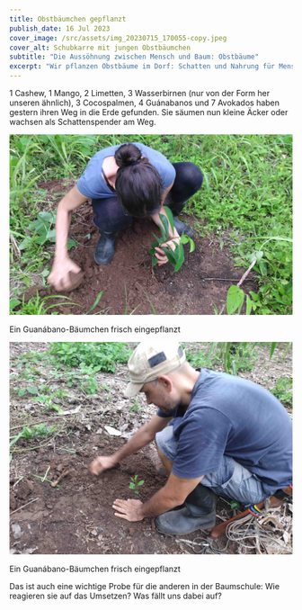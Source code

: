 ```yaml
---
title: Obstbäumchen gepflanzt
publish_date: 16 Jul 2023
cover_image: /src/assets/img_20230715_170055-copy.jpeg
cover_alt: Schubkarre mit jungen Obstbäumchen
subtitle: "Die Aussöhnung zwischen Mensch und Baum: Obstbäume"
excerpt: "Wir pflanzen Obstbäume im Dorf: Schatten und Nahrung für Mensch und Tier"
---
```

1 Cashew, 1 Mango, 2 Limetten, 3 Wasserbirnen (nur von der Form her unseren ähnlich), 3 Cocospalmen, 4 Guánabanos und 7 Avokados haben gestern ihren Weg in die Erde gefunden. Sie säumen nun kleine Äcker oder wachsen als Schattenspender am Weg.

![Guanábano-Bäumchen pflanzen](/src/assets/img_20230715_180143-copy.jpeg)

Ein Guanábano-Bäumchen frisch eingepflanzt



![Limetten-Bäumchen pflanzen](/src/assets/img_20230715_174541-copy.jpeg "Ein Guanábano-Bäumchen frisch eingepflanzt")

Ein Guanábano-Bäumchen frisch eingepflanzt

Das ist auch eine wichtige Probe für die anderen in der Baumschule: Wie reagieren sie auf das Umsetzen? Was fällt uns dabei auf?